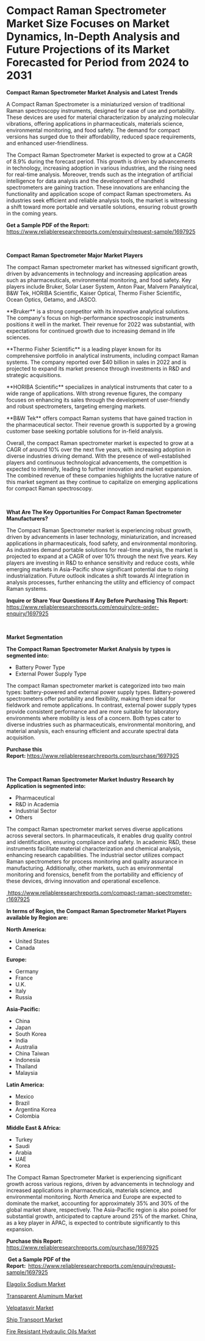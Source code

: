 <p><h1>Compact Raman Spectrometer Market Size Focuses on Market Dynamics, In-Depth Analysis and Future Projections of its Market Forecasted for Period from 2024 to 2031</h1></p><p><strong>Compact Raman Spectrometer Market Analysis and Latest Trends</strong></p>
<p><p>A Compact Raman Spectrometer is a miniaturized version of traditional Raman spectroscopy instruments, designed for ease of use and portability. These devices are used for material characterization by analyzing molecular vibrations, offering applications in pharmaceuticals, materials science, environmental monitoring, and food safety. The demand for compact versions has surged due to their affordability, reduced space requirements, and enhanced user-friendliness.</p><p>The Compact Raman Spectrometer Market is expected to grow at a CAGR of 8.9% during the forecast period. This growth is driven by advancements in technology, increasing adoption in various industries, and the rising need for real-time analysis. Moreover, trends such as the integration of artificial intelligence for data analysis and the development of handheld spectrometers are gaining traction. These innovations are enhancing the functionality and application scope of compact Raman spectrometers. As industries seek efficient and reliable analysis tools, the market is witnessing a shift toward more portable and versatile solutions, ensuring robust growth in the coming years.</p></p>
<p><strong>Get a Sample PDF of the Report:&nbsp;</strong> <a href="https://www.reliableresearchreports.com/enquiry/request-sample/1697925?utm_campaign=115&utm_medium=2&utm_source=Github&utm_content=ia&utm_term=03102024&utm_id=compact-raman-spectrometer">https://www.reliableresearchreports.com/enquiry/request-sample/1697925</a></p>
<p>&nbsp;</p>
<p><strong>Compact Raman Spectrometer Major Market Players</strong></p>
<p><p>The compact Raman spectrometer market has witnessed significant growth, driven by advancements in technology and increasing application areas such as pharmaceuticals, environmental monitoring, and food safety. Key players include Bruker, Solar Laser System, Anton Paar, Malvern Panalytical, B&W Tek, HORIBA Scientific, Kaiser Optical, Thermo Fisher Scientific, Ocean Optics, Getamo, and JASCO.</p><p>**Bruker** is a strong competitor with its innovative analytical solutions. The company's focus on high-performance spectroscopic instruments positions it well in the market. Their revenue for 2022 was substantial, with expectations for continued growth due to increasing demand in life sciences.</p><p>**Thermo Fisher Scientific** is a leading player known for its comprehensive portfolio in analytical instruments, including compact Raman systems. The company reported over $40 billion in sales in 2022 and is projected to expand its market presence through investments in R&D and strategic acquisitions.</p><p>**HORIBA Scientific** specializes in analytical instruments that cater to a wide range of applications. With strong revenue figures, the company focuses on enhancing its sales through the development of user-friendly and robust spectrometers, targeting emerging markets.</p><p>**B&W Tek** offers compact Raman systems that have gained traction in the pharmaceutical sector. Their revenue growth is supported by a growing customer base seeking portable solutions for in-field analysis.</p><p>Overall, the compact Raman spectrometer market is expected to grow at a CAGR of around 10% over the next five years, with increasing adoption in diverse industries driving demand. With the presence of well-established players and continuous technological advancements, the competition is expected to intensify, leading to further innovation and market expansion. The combined revenue of these companies highlights the lucrative nature of this market segment as they continue to capitalize on emerging applications for compact Raman spectroscopy.</p></p>
<p>&nbsp;</p>
<p><strong>What Are The Key Opportunities For Compact Raman Spectrometer Manufacturers?</strong></p>
<p><p>The Compact Raman Spectrometer market is experiencing robust growth, driven by advancements in laser technology, miniaturization, and increased applications in pharmaceuticals, food safety, and environmental monitoring. As industries demand portable solutions for real-time analysis, the market is projected to expand at a CAGR of over 10% through the next five years. Key players are investing in R&D to enhance sensitivity and reduce costs, while emerging markets in Asia-Pacific show significant potential due to rising industrialization. Future outlook indicates a shift towards AI integration in analysis processes, further enhancing the utility and efficiency of compact Raman systems.</p></p>
<p><strong>Inquire or Share Your Questions If Any Before Purchasing This Report:</strong> <a href="https://www.reliableresearchreports.com/enquiry/pre-order-enquiry/1697925?utm_campaign=115&utm_medium=2&utm_source=Github&utm_content=ia&utm_term=03102024&utm_id=compact-raman-spectrometer">https://www.reliableresearchreports.com/enquiry/pre-order-enquiry/1697925</a></p>
<p>&nbsp;</p>
<p><strong>Market Segmentation</strong></p>
<p><strong>The Compact Raman Spectrometer Market Analysis by types is segmented into:</strong></p>
<p><ul><li>Battery Power Type</li><li>External Power Supply Type</li></ul></p>
<p><p>The compact Raman spectrometer market is categorized into two main types: battery-powered and external power supply types. Battery-powered spectrometers offer portability and flexibility, making them ideal for fieldwork and remote applications. In contrast, external power supply types provide consistent performance and are more suitable for laboratory environments where mobility is less of a concern. Both types cater to diverse industries such as pharmaceuticals, environmental monitoring, and material analysis, each ensuring efficient and accurate spectral data acquisition.</p></p>
<p><strong>Purchase this Report:&nbsp;</strong><a href="https://www.reliableresearchreports.com/purchase/1697925?utm_campaign=115&utm_medium=2&utm_source=Github&utm_content=ia&utm_term=03102024&utm_id=compact-raman-spectrometer">https://www.reliableresearchreports.com/purchase/1697925</a></p>
<p>&nbsp;</p>
<p><strong>The Compact Raman Spectrometer Market Industry Research by Application is segmented into:</strong></p>
<p><ul><li>Pharmaceutical</li><li>R&D in Academia</li><li>Industrial Sector</li><li>Others</li></ul></p>
<p><p>The compact Raman spectrometer market serves diverse applications across several sectors. In pharmaceuticals, it enables drug quality control and identification, ensuring compliance and safety. In academic R&D, these instruments facilitate material characterization and chemical analysis, enhancing research capabilities. The industrial sector utilizes compact Raman spectrometers for process monitoring and quality assurance in manufacturing. Additionally, other markets, such as environmental monitoring and forensics, benefit from the portability and efficiency of these devices, driving innovation and operational excellence.</p></p>
<p><a href="https://www.reliableresearchreports.com/compact-raman-spectrometer-r1697925?utm_campaign=115&utm_medium=2&utm_source=Github&utm_content=ia&utm_term=03102024&utm_id=compact-raman-spectrometer">&nbsp;https://www.reliableresearchreports.com/compact-raman-spectrometer-r1697925</a></p>
<p><strong>In terms of Region, the Compact Raman Spectrometer Market Players available by Region are:</strong></p>
<p>
    <p> <strong> North America: </strong>
        <ul>
            <li>United States</li>
            <li>Canada</li>
        </ul>
        </p> 
    <p> <strong> Europe: </strong>
        <ul>
            <li>Germany</li>
            <li>France</li>
            <li>U.K.</li>
            <li>Italy</li>
            <li>Russia</li>
        </ul>
        </p> 
    <p> <strong> Asia-Pacific: </strong>
        <ul>
            <li>China</li>
            <li>Japan</li>
            <li>South Korea</li>
            <li>India</li>
            <li>Australia</li>
            <li>China Taiwan</li>
            <li>Indonesia</li>
            <li>Thailand</li>
            <li>Malaysia</li>
        </ul>
        </p> 
    <p> <strong> Latin America: </strong>
        <ul>
            <li>Mexico</li>
            <li>Brazil</li>
            <li>Argentina Korea</li>
            <li>Colombia</li>
        </ul>
        </p> 
    <p> <strong> Middle East & Africa: </strong>
        <ul>
            <li>Turkey</li>
            <li>Saudi</li>
            <li>Arabia</li>
            <li>UAE</li>
            <li>Korea</li>
        </ul>
    </p>
    </p>
<p><p>The Compact Raman Spectrometer Market is experiencing significant growth across various regions, driven by advancements in technology and increased applications in pharmaceuticals, materials science, and environmental monitoring. North America and Europe are expected to dominate the market, accounting for approximately 35% and 30% of the global market share, respectively. The Asia-Pacific region is also poised for substantial growth, anticipated to capture around 25% of the market. China, as a key player in APAC, is expected to contribute significantly to this expansion.</p></p>
<p><strong>Purchase this Report: </strong><a href="https://www.reliableresearchreports.com/purchase/1697925?utm_campaign=115&utm_medium=2&utm_source=Github&utm_content=ia&utm_term=03102024&utm_id=compact-raman-spectrometer">https://www.reliableresearchreports.com/purchase/1697925</a></p>
<p>&nbsp;<strong>Get a Sample PDF of the Report:&nbsp;&nbsp;</strong><a href="https://www.reliableresearchreports.com/enquiry/request-sample/1697925?utm_campaign=115&utm_medium=2&utm_source=Github&utm_content=ia&utm_term=03102024&utm_id=compact-raman-spectrometer">https://www.reliableresearchreports.com/enquiry/request-sample/1697925</a></p>
<p><strong></strong></p>
<p><p><a href="https://www.linkedin.com/pulse/elagolix-sodium-market-industry-landscape-growth-trajectories-qjaae?utm_campaign=115&utm_medium=2&utm_source=Github&utm_content=ia&utm_term=03102024&utm_id=compact-raman-spectrometer">Elagolix Sodium Market</a></p><p><a href="https://www.linkedin.com/pulse/unlocking-growth-potential-strategic-analysis-transparent-aluminum-ycm2e?utm_campaign=115&utm_medium=2&utm_source=Github&utm_content=ia&utm_term=03102024&utm_id=compact-raman-spectrometer">Transparent Aluminum Market</a></p><p><a href="https://www.linkedin.com/pulse/velpatasvir-market-growth-segmentation-regional-analysis--fxwae?utm_campaign=115&utm_medium=2&utm_source=Github&utm_content=ia&utm_term=03102024&utm_id=compact-raman-spectrometer">Velpatasvir Market</a></p><p><a href="https://www.linkedin.com/pulse/ship-transport-market-global-share-ranking-overall-sales-demand-dsnzf?utm_campaign=115&utm_medium=2&utm_source=Github&utm_content=ia&utm_term=03102024&utm_id=compact-raman-spectrometer">Ship Transport Market</a></p><p><a href="https://www.linkedin.com/pulse/global-fire-resistant-hydraulic-oils-market-focus-application-ld2be?utm_campaign=115&utm_medium=2&utm_source=Github&utm_content=ia&utm_term=03102024&utm_id=compact-raman-spectrometer">Fire Resistant Hydraulic Oils Market</a></p></p>